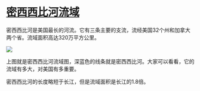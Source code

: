 # [密西西比河流域](https://github.com/myogg/meek/issues/95)

密西西比河是美国最长的河流。它有三条主要的支流，流经美国32个州和加拿大两个省。流域面积高达320万平方公里。

![](https://pic.imgdb.cn/item/66b4d719d9c307b7e94f813d.webp)

上图就是密西西比河流域图，深蓝色的线条就是密西西比河。大家可以看看，它的流域有多大，对美国有多重要。

密西西比河的长度略短于长江，但是流域面积是长江的1.8倍。